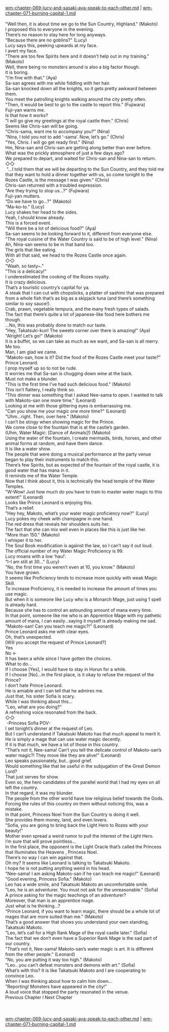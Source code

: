 [wm-chapter-069-lucy-and-sasaki-aya-speak-to-each-other.md](./wm-chapter-069-lucy-and-sasaki-aya-speak-to-each-other.md) | [wm-chapter-071-burning-capital-1.md](./wm-chapter-071-burning-capital-1.md) <br/>
<br/>
"Well then, it is about time we go to the Sun Country, Highland." (Makoto)<br/>
I proposed this to everyone in the evening.<br/>
There’s no reason to stay here for long anyways.<br/>
"Because there are no goblins?" (Lucy)<br/>
Lucy says this, peeking upwards at my face.<br/>
I avert my face.<br/>
"There are too few Spirits here and it doesn’t help out in my training." (Makoto)<br/>
Well, there being no monsters around is also a big factor though.<br/>
It is boring.<br/>
"I’m fine with that." (Aya)<br/>
Sa-san agrees with me while fiddling with her hair.<br/>
Sa-san knocked down all the knights, so it gets pretty awkward between them.<br/>
You meet the patrolling knights walking around the city pretty often.<br/>
"Then, it would be best to go to the castle to report this." (Fujiwara)<br/>
Fuji-yan warns me.<br/>
Is that how it works?<br/>
"I will go give my greetings at the royal castle then." (Chris)<br/>
Seems like Chris-san will be going.<br/>
"Chris-sama, want me to accompany you?" (Nina)<br/>
"Nina, I told you not to add ‘-sama’. Now, let’s go." (Chris)<br/>
"Yes, Chris. I will go get ready first." (Nina)<br/>
Hm, Nina-san and Chris-san are getting along better than ever before.<br/>
What was the prickly atmosphere of just a few days ago?<br/>
We prepared to depart, and waited for Chris-san and Nina-san to return.<br/>
◇◇<br/>
 "…I told them that we will be departing to the Sun Country, and they told me that they want to hold a dinner together with us, so come tonight to the Rozes Castle, is the message I was given." (Chris)<br/>
Chris-san returned with a troubled expression.<br/>
"Are they trying to stop us…?" (Fujiwara)<br/>
Fuji-yan mutters.<br/>
"Do we have to go…?" (Makoto)<br/>
"Ma-ko-to." (Lucy)<br/>
Lucy shakes her head to the sides.<br/>
Yeah, I should know already.<br/>
This is a forced event.<br/>
"Will there be a lot of delicious food?" (Aya)<br/>
Sa-san seems to be looking forward to it, different from everyone else. <br/>
"The royal cuisine of the Water Country is said to be of high level." (Nina)<br/>
Ah, Nina-san seems to be in that band too.<br/>
The girls that like eating.<br/>
With all that said, we head to the Rozes Castle once again.<br/>
◇◇<br/>
"Waah, so tasty~." <br/>
"This is a delicacy!" <br/>
I underestimated the cooking of the Rozes royalty.<br/>
It is crazy delicious.<br/>
That’s a touristic country’s capital for ya.<br/>
A steak that I can cut with chopsticks, a platter of sashimi that was prepared from a whole fish that’s as big as a skipjack tuna (and there’s something similar to soy sauce!).<br/>
Crab, prawn, vegetable tempura, and the many fresh types of salads.<br/>
The fact that there’s quite a lot of japanese-like food here bothers me though.<br/>
…No, this was probably done to match our taste.<br/>
"Hey, Takatsuki-kun! The sweets corner over there is amazing!" (Aya)<br/>
"Alright! Let’s go!" (Makoto)<br/>
It is a buffet, so we can take as much as we want, and Sa-san is all merry.<br/>
Me too.<br/>
Man, I am glad we came.<br/>
"Makoto-san, how is it? Did the food of the Rozes Castle meet your taste?" <br/>
Prince Leonard.<br/>
I prop myself up so to not be rude.<br/>
It worries me that Sa-san is chugging down wine at the back.<br/>
Must not make a blunder.<br/>
"This is the first time I’ve had such delicious food." (Makoto)<br/>
This isn’t flattery, I really think so.<br/>
"This dinner was something that I asked Nee-sama to open. I wanted to talk with Makoto-san one more time." (Leonard)<br/>
Looking at me with those glittering eyes is embarrassing me.<br/>
"Can you show me your magic one more time?" (Leonard)<br/>
"Uhm…right. Then, over here." (Makoto)<br/>
I can’t be stingy when showing magic for the Prince.<br/>
We come close to the fountain that is at the castle’s garden.<br/>
(Uhm, Water Magic: [Dance of Animals]!) (Makoto)<br/>
Using the water of the fountain, I create mermaids, birds, horses, and other animal forms at random, and have them dance.<br/>
It is like a water show.<br/>
The people that were doing a musical performance at the party venue began to play their instruments to match this.<br/>
There’s few Spirits, but as expected of the fountain of the royal castle, it is good water that has mana in it.<br/>
It reminds me of the Water Temple.<br/>
Now that I think about it, this is technically the head temple of the Water Temples.<br/>
"W-Wow! Just how much do you have to train to master water magic to this extent!" (Leonard)<br/>
Looks like Prince Leonard is enjoying this.<br/>
That’s a relief.<br/>
"Hey hey, Makoto, what’s your water magic proficiency now?" (Lucy)<br/>
Lucy pokes my cheek with champagne in one hand.<br/>
The red dress that reveals her shoulders suits her.<br/>
The fact that she can mix well even in places like this is just like her.<br/>
"More than 150." (Makoto)<br/>
I whisper it to her.<br/>
The Soul Book modification is against the law, so I can’t say it out loud.<br/>
The official number of my Water Magic Proficiency is 99.<br/>
Lucy moans with a low ‘hau!’.<br/>
"I-I am still at 30…" (Lucy)<br/>
"No, the first time you weren’t even at 10, you know." (Makoto)<br/>
You have grown.<br/>
It seems like Proficiency tends to increase more quickly with weak Magic Skill.<br/>
To increase Proficiency, it is needed to increase the amount of times you use magic.<br/>
But when it is someone like Lucy who is a Monarch Mage, just using 1 spell is already hard.<br/>
Because she has to control an astounding amount of mana every time.<br/>
In that point, someone like me who is an Apprentice Mage with my pathetic amount of mana, I can easily…saying it myself is already making me sad.<br/>
"Makoto-san! Can you teach me magic?!" (Leonard)<br/>
Prince Leonard asks me with clear eyes.<br/>
Oh, that’s unexpected.<br/>
[Will you accept the request of Prince Leonard?]<br/>
Yes<br/>
No ←<br/>
It has been a while since I have gotten the choices.<br/>
What to do…<br/>
If I choose [Yes], I would have to stay in Horun for a while.<br/>
If I choose [No]…in the first place, is it okay to refuse the request of the Prince?<br/>
I don’t hate Prince Leonard.<br/>
He is amiable and I can tell that he admires me.<br/>
Just that, his sister Sofia is scary.<br/>
While I was thinking about this…<br/>
"Leo, what are you doing?" <br/>
A refreshing voice resonated from the back.<br/>
◇◇<br/>
 -Princess Sofia POV-<br/>
I set tonight’s dinner at the request of Leo.<br/>
But I can’t understand if Takatsuki Makoto has that much appeal to merit it.<br/>
He is simply a mage that can use water magic decently.<br/>
If it is that much, we have a lot of those in this country.<br/>
"That’s not it, Nee-sama! Can’t you tell the delicate control of Makoto-san’s water magic?! They move like they are alive!" (Leonard)<br/>
Leo speaks passionately, but…good grief.<br/>
Would something like that be useful in the subjugation of the Great Demon Lord?<br/>
That just serves for show.<br/>
Even so, the hero candidates of the parallel world that I had my eyes on all left the country.<br/>
In that regard, it was my blunder.<br/>
The people from the other world have low religious belief towards the Gods.<br/>
Forcing the rules of this country on them without noticing this, was a mistake.<br/>
In that point, Princess Noel from the Sun Country is doing it well.<br/>
She provides them money, land, and even lovers.<br/>
"Sofia, you are going to bring back the Light Hero to Rozes with your beauty!" <br/>
Mother even spread a weird rumor to pull the interest of the Light Hero.<br/>
I’m sure that will prove pointless…<br/>
In the first place, the opponent is the Light Oracle that’s called the Princess that Illuminates the Heavens <Amaterasu>, Princess Noel. <br/>
There’s no way I can win against that.<br/>
Oh my? It seems like Leonard is talking to Takatsuki Makoto.<br/>
I hope he is not putting anything weird in his head.<br/>
"Nee-sama! I am asking Makoto-san if he can teach me magic!" (Leonard)<br/>
"Good evening, Princess Sofia." (Makoto)<br/>
Leo has a wide smile, and Takatsuki Makoto an uncomfortable smile.<br/>
"Leo, he is an adventurer. You must not ask for the unreasonable." (Sofia)<br/>
A prince asking for the magic teachings of an adventurer?<br/>
Moreover, that man is an apprentice mage.<br/>
Just what is he thinking…?<br/>
"Prince Leonard, if you want to learn magic, there should be a whole lot of mages that are more suited than me." (Makoto)<br/>
That’s a good answer that shows you understand your own standing, Takatsuki Makoto.<br/>
"Leo, let’s call for a High Rank Mage of the royal castle later." (Sofia)<br/>
The fact that we don’t even have a Superior Rank Mage is the sad part of our country.<br/>
"That’s not it, Nee-sama! Makoto-san’s water magic is art. It is different from the other people." (Leonard)<br/>
"No, you are putting it way too high." (Makoto)<br/>
"Leo…you can’t defeat monsters and demons with art." (Sofia)<br/>
What’s with this? It is like Takatsuki Makoto and I are cooperating to convince Leo.<br/>
When I was thinking about how to calm him down…<br/>
"Reporting! Monsters have appeared in the city!" <br/>
A loud voice that stopped the party resonated in the venue.<br/>
Previous Chapter l Next Chapter<br/>
<br/>
<br/> <br/>
[wm-chapter-069-lucy-and-sasaki-aya-speak-to-each-other.md](./wm-chapter-069-lucy-and-sasaki-aya-speak-to-each-other.md) | [wm-chapter-071-burning-capital-1.md](./wm-chapter-071-burning-capital-1.md) <br/>
